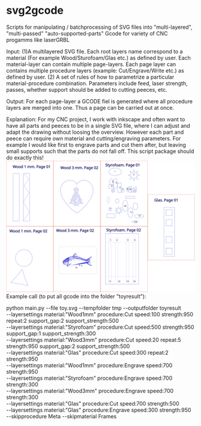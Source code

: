 # svg2gcode
Scripts for manipulating / batchprocessing of SVG files into "multi-layered", "multi-passed" "auto-supported-parts" Gcode for variety of CNC progamms like laserGRBL

Input:
  (1)A multilayered SVG file. Each root layers name correspond to a material (For example Wood/Sturofoam/Glas etc.) as defined by user. Each material-layer can contain multiple page-layers. Each page layer can contains multiple procedure layers (example: Cut/Engrave/Write etc.) as defined by user.
  (2) A set of rules of how to parametrize a particular material-procedure combination. Parameters include feed, laser strength, passes, whether support should be added to cutting peeces, etc.

Output:
  For each page-layer a GCODE fiel is generated where all procedure layers are merged into one. Thus a page can be carried out at once.

Explanation:
For my CNC project, I work with inkscape  and often want to have all parts and peeces to be in a single SVG file, where I can adjust and adapt the drawing without loosing the overview. However each part and peece can require own material and cutting/engraving parameters. For example I would like first to engrave parts and cut them after, but leaving small supports such that the parts do not fall off. This script package should do exactly this!
<img src="toy.svg"/>
Example call (to put all gcode into the folder "toyresult"):

python main.py --file toy.svg --tempfolder tmp --outputfolder toyresult \
--layersettings material:"Wood1mm" procedure:Cut speed:100 strength:950 repeat:2 support_gap:2 support_strength:500 \
--layersettings material:"Styrofoam" procedure:Cut speed:500 strength:950 support_gap:1 support_strength:300 \
--layersettings material:"Wood3mm" procedure:Cut speed:20 repeat:5 strength:950 support_gap:2 support_strength:500 \
--layersettings material:"Glas" procedure:Cut speed:300 repeat:2 strength:950 \
--layersettings material:"Wood1mm" procedure:Engrave speed:700  strength:950 \
--layersettings material:"Styrofoam" procedure:Engrave speed:700  strength:300 \
--layersettings material:"Wood3mm" procedure:Engrave speed:700  strength:300 \
--layersettings material:"Glas" procedure:Cut speed:700  strength:500 \
--layersettings material:"Glas" procedure:Engrave speed:300 strength:950  \
--skipprocedure Meta --skipmaterial Frames

